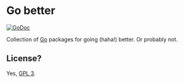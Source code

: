 Go better
=========

[![GoDoc](https://godoc.org/github.com/GodsBoss/go-better?status.svg)](https://godoc.org/github.com/GodsBoss/go-better)

Collection of [Go](https://golang.org/) packages for going (haha!) better. Or probably not.

License?
--------

Yes, [GPL 3](./LICENSE).
